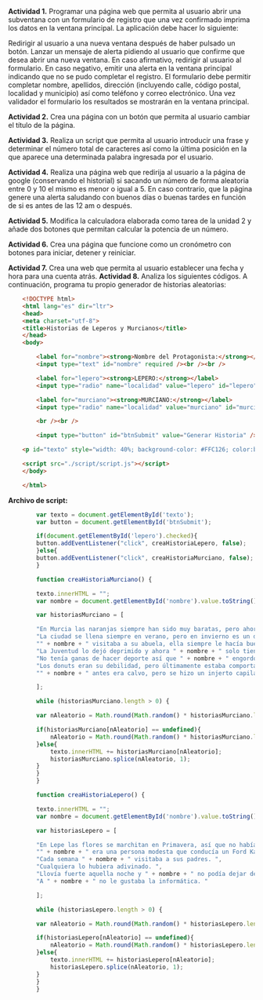 **Actividad 1.**  Programar una página web que permita al usuario abrir una     subventana con un formulario de registro que una vez confirmado imprima los datos en la ventana principal. La aplicación debe hacer lo siguiente:

Redirigir al usuario a una nueva ventana después de haber pulsado un botón.
Lanzar un mensaje de alerta pidiendo al usuario que confirme que desea abrir una nueva ventana. En caso afirmativo, redirigir al usuario al formulario. En caso negativo, emitir una alerta en la ventana principal indicando que no se pudo completar el registro.
El formulario debe permitir completar nombre, apellidos, dirección (incluyendo calle, código postal, localidad y municipio) así como teléfono y correo electrónico.
Una vez validador el formulario los resultados se mostrarán en la ventana principal.

**Actividad 2.** Crea una página con un botón que permita al usuario cambiar el título de la página.

**Actividad 3.** Realiza un script que permita al usuario introducir una frase y determinar el número total de caracteres así como la última posición en la que aparece una determinada palabra ingresada por el usuario.

**Actividad 4.** Realiza una página web que redirija al usuario a la página de google (conservando el historial) si sacando un número de forma aleatoria entre 0 y 10 el mismo es menor o igual a 5. En caso contrario, que la página genere una alerta saludando con buenos días o buenas tardes en función de si es antes de las 12 am o después.

**Actividad 5.** Modifica la calculadora elaborada como tarea de la unidad 2 y añade dos botones que permitan calcular la potencia de un número.

**Actividad 6.** Crea una página que funcione como un cronómetro con botones para iniciar, detener y reiniciar.

**Actividad 7.** Crea una web que permita al usuario establecer una fecha y hora para una cuenta atrás.
**Actividad 8.** Analiza los siguientes códigos. A continuación, programa tu propio generador de historias aleatorias:

```html   
    <!DOCTYPE html>
    <html lang="es" dir="ltr">
    <head>
    <meta charset="utf-8">
    <title>Historias de Leperos y Murcianos</title>
    </head>
    <body>

        <label for="nombre"><strong>Nombre del Protagonista:</strong></label><br />
        <input type="text" id="nombre" required /><br /><br />

        <label for="lepero"><strong>LEPERO:</strong></label>
        <input type="radio" name="localidad" value="lepero" id="lepero"/>

        <label for="murciano"><strong>MURCIANO:</strong></label>
        <input type="radio" name="localidad" value="murciano" id="murciano"/>

        <br /><br />

        <input type="button" id="btnSubmit" value="Generar Historia" />

    <p id="texto" style="width: 40%; background-color: #FFC126; color:black;"></p>

    <script src="./script/script.js"></script>
    </body>

    </html>
```    

**Archivo de script:**

```js   
        var texto = document.getElementById('texto');
        var button = document.getElementById('btnSubmit');

        if(document.getElementById('lepero').checked){
        button.addEventListener("click", creaHistoriaLepero, false);
        }else{
        button.addEventListener("click", creaHistoriaMurciano, false);
        }

        function creaHistoriaMurciano() {

        texto.innerHTML = "";
        var nombre = document.getElementById('nombre').value.toString();

        var historiasMurciano = [

        "En Murcia las naranjas siempre han sido muy baratas, pero ahora le parecen caras.",
        "La ciudad se llena siempre en verano, pero en invierno es un desierto. ",
        "" + nombre + " visitaba a su abuela, ella siempre le hacía buena comida. ",
        "La Juventud lo dejó deprimido y ahora " + nombre + " solo tiene a su peluche. ",
        "No tenía ganas de hacer deporte así que " + nombre + " engordo hasta el límite. ",
        "Los donuts eran su debilidad, pero últimamente estaba comportándose de forma extraña. ",
        "" + nombre + " antes era calvo, pero se hizo un injerto capilar. "

        ];

        while (historiasMurciano.length > 0) {

        var nAleatorio = Math.round(Math.random() * historiasMurciano.length -1);

        if(historiasMurciano[nAleatorio] == undefined){
            nAleatorio = Math.round(Math.random() * historiasMurciano.length -1);
        }else{
            texto.innerHTML += historiasMurciano[nAleatorio];
            historiasMurciano.splice(nAleatorio, 1);
        }
        }
        }

        function creaHistoriaLepero() {

        texto.innerHTML = "";
        var nombre = document.getElementById('nombre').value.toString();

        var historiasLepero = [

        "En Lepe las flores se marchitan en Primavera, así que no había excusa. ",
        "" + nombre + " era una persona modesta que conducía un Ford Ka. ",
        "Cada semana " + nombre + " visitaba a sus padres. ",
        "Cualquiera lo hubiera adivinado. ",
        "Llovía fuerte aquella noche y " + nombre + " no podía dejar de pensar en los campos de fresas. ",
        "A " + nombre + " no le gustaba la informática. "

        ];

        while (historiasLepero.length > 0) {

        var nAleatorio = Math.round(Math.random() * historiasLepero.length -1);

        if(historiasLepero[nAleatorio] == undefined){
            nAleatorio = Math.round(Math.random() * historiasLepero.length -1);
        }else{
            texto.innerHTML += historiasLepero[nAleatorio];
            historiasLepero.splice(nAleatorio, 1);
        }
        }
        }
```   